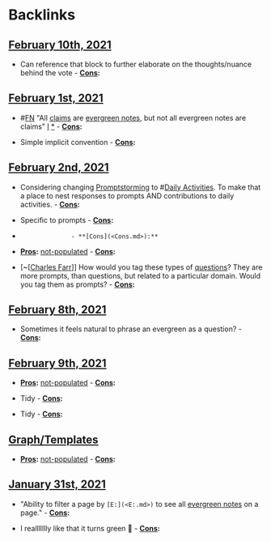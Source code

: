 
# Backlinks
## [February 10th, 2021](<February 10th, 2021.md>)
- Can reference that block to further elaborate on the thoughts/nuance behind the vote
                            - **[Cons](<Cons.md>):**

## [February 1st, 2021](<February 1st, 2021.md>)
- #[FN](<FN.md>) "All [claims](<claims.md>) are [evergreen notes](<evergreen notes.md>), but not all evergreen notes are claims" [I](<I.md>) [*]([assertions](<assertions.md>))
                                - **[Cons](<Cons.md>):**

- Simple implicit convention
                    - **[Cons](<Cons.md>):**

## [February 2nd, 2021](<February 2nd, 2021.md>)
- Considering changing [Promptstorming](<Promptstorming.md>) to #[Daily Activities](<Daily Activities.md>). To make that a place to nest responses to prompts AND contributions to daily activities.
            - **[Cons](<Cons.md>):**

- Specific to prompts
                    - **[Cons](<Cons.md>):**

- 
                    - **[Cons](<Cons.md>):**

- **[Pros](<Pros.md>):** [not-populated](<not-populated.md>)
                    - **[Cons](<Cons.md>):**

- [~[[Charles Farr](<~[[Charles Farr.md>)]] How would you tag these types of [questions](<questions.md>)? They are more prompts, than questions, but related to a particular domain. Would you tag them as prompts?
                                        - **[Cons](<Cons.md>):**

## [February 8th, 2021](<February 8th, 2021.md>)
- Sometimes it feels natural to phrase an evergreen as a question? 
                            - **[Cons](<Cons.md>):**

## [February 9th, 2021](<February 9th, 2021.md>)
- **[Pros](<Pros.md>):** [not-populated](<not-populated.md>)
                                    - **[Cons](<Cons.md>):**

- Tidy
                                    - **[Cons](<Cons.md>):**

- Tidy
                                    - **[Cons](<Cons.md>):**

## [Graph/Templates](<Graph/Templates.md>)
- **[Pros](<Pros.md>):** [not-populated](<not-populated.md>)
                - **[Cons](<Cons.md>):**

## [January 31st, 2021](<January 31st, 2021.md>)
- "Ability to filter a page by `[E:](<E:.md>)` to see all [evergreen notes](<evergreen notes.md>) on a page."
                    - **[Cons](<Cons.md>):**

- I reallllllly like that it turns green 🌲
                    - **[Cons](<Cons.md>):**

